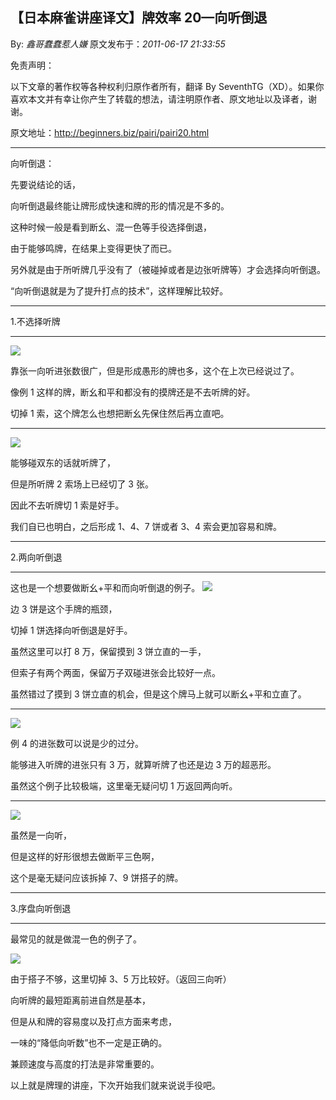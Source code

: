 ## 【日本麻雀讲座译文】牌效率 20—向听倒退

By: _鑫哥蠢蠢惹人嫌_ 原文发布于：_2011-06-17 21:33:55_

免责声明：

以下文章的著作权等各种权利归原作者所有，翻译 By
SeventhTG（XD）。如果你喜欢本文并有幸让你产生了转载的想法，请注明原作者、原文地址以及译者，谢谢。

原文地址：http://beginners.biz/pairi/pairi20.html

---

向听倒退：

先要说结论的话，

向听倒退最终能让牌形成快速和牌的形的情况是不多的。

这种时候一般是看到断幺、混一色等手役选择倒退，

由于能够鸣牌，在结果上变得更快了而已。

另外就是由于所听牌几乎没有了（被碰掉或者是边张听牌等）才会选择向听倒退。

“向听倒退就是为了提升打点的技术”，这样理解比较好。

---

1.不选择听牌

---

![](http://s14.sinaimg.cn/middle/7f78b76fxa5c2b5af6b1d&690)

靠张一向听进张数很广，但是形成愚形的牌也多，这个在上次已经说过了。

像例 1 这样的牌，断幺和平和都没有的摸牌还是不去听牌的好。

切掉 1 索，这个牌怎么也想把断幺先保住然后再立直吧。

---

![](http://s3.sinaimg.cn/middle/7f78b76fxa5c2c13a4232&690)

能够碰双东的话就听牌了，

但是所听牌 2 索场上已经切了 3 张。

因此不去听牌切 1 索是好手。

我们自已也明白，之后形成 1、4、7 饼或者 3、4 索会更加容易和牌。

---

2.两向听倒退

---

这也是一个想要做断幺+平和而向听倒退的例子。
![](http://s5.sinaimg.cn/middle/7f78b76fxa5e87f467304&690)

边 3 饼是这个手牌的瓶颈，

切掉 1 饼选择向听倒退是好手。

虽然这里可以打 8 万，保留摸到 3 饼立直的一手，

但索子有两个两面，保留万子双碰进张会比较好一点。

虽然错过了摸到 3 饼立直的机会，但是这个牌马上就可以断幺+平和立直了。

---

![](http://s11.sinaimg.cn/middle/7f78b76fxa5e892d4f89a&690)

例 4 的进张数可以说是少的过分。

能够进入听牌的进张只有 3 万，就算听牌了也还是边 3 万的超恶形。

虽然这个例子比较极端，这里毫无疑问切 1 万返回两向听。

---

![](http://s10.sinaimg.cn/middle/7f78b76fx76fda91b7f49&690)

虽然是一向听，

但是这样的好形很想去做断平三色啊，

这个是毫无疑问应该拆掉 7、9 饼搭子的牌。

---

3.序盘向听倒退

---

最常见的就是做混一色的例子了。

![](http://s2.sinaimg.cn/middle/7f78b76fxa5e8a5070631&690)

由于搭子不够，这里切掉 3、5 万比较好。（返回三向听）

向听牌的最短距离前进自然是基本，

但是从和牌的容易度以及打点方面来考虑，

一味的“降低向听数”也不一定是正确的。

兼顾速度与高度的打法是非常重要的。

以上就是牌理的讲座，下次开始我们就来说说手役吧。
